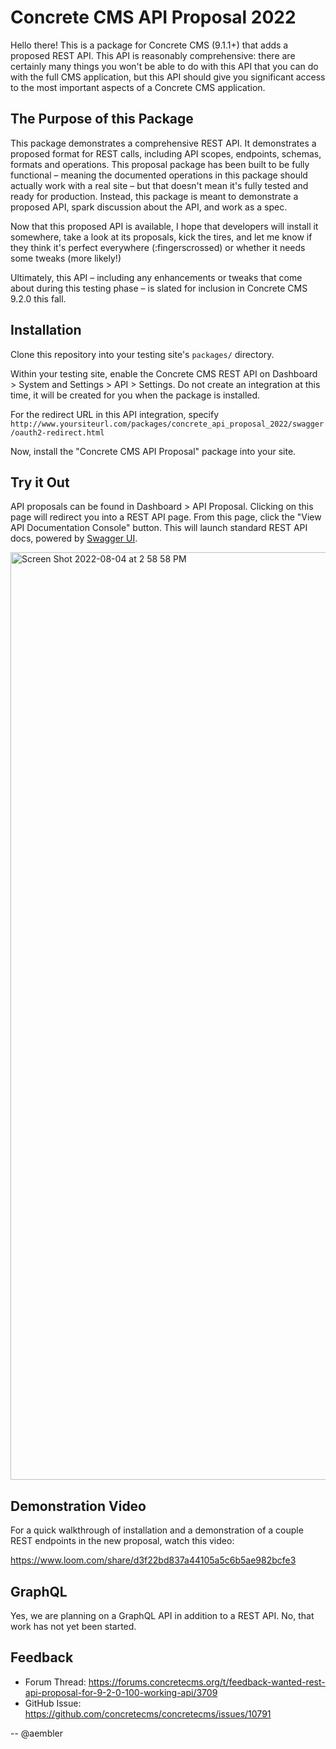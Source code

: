 # Concrete CMS API Proposal 2022

Hello there! This is a package for Concrete CMS (9.1.1+) that adds a proposed REST API. This API is reasonably comprehensive: there are certainly many things you won't be able to do with this API that you can do with the full CMS application, but this API should give you significant access to the most important aspects of a Concrete CMS application.

## The Purpose of this Package

This package demonstrates a comprehensive REST API. It demonstrates a proposed format for REST calls, including API scopes, endpoints, schemas, formats and operations. This proposal package has been built to be fully functional – meaning the documented operations in this package should actually work with a real site – but that doesn't mean it's fully tested and ready for production. Instead, this package is meant to demonstrate a proposed API, spark discussion about the API, and work as a spec.

Now that this proposed API is available, I hope that developers will install it somewhere, take a look at its proposals, kick the tires, and let me know if they think it's perfect everywhere (:fingerscrossed) or whether it needs some tweaks (more likely!)

Ultimately, this API – including any enhancements or tweaks that come about during this testing phase – is slated for inclusion in Concrete CMS 9.2.0 this fall.

## Installation

Clone this repository into your testing site's `packages/` directory.

Within your testing site, enable the Concrete CMS REST API on Dashboard > System and Settings > API > Settings. Do not create an integration at this time, it will be created for you when the package is installed.

For the redirect URL in this API integration, specify `http://www.yoursiteurl.com/packages/concrete_api_proposal_2022/swagger/oauth2-redirect.html`

Now, install the "Concrete CMS API Proposal" package into your site.

## Try it Out

API proposals can be found in Dashboard > API Proposal. Clicking on this page will redirect you into a REST API page. From this page, click the "View API Documentation Console" button. This will launch standard REST API docs, powered by [Swagger UI](https://swagger.io/tools/swagger-ui/).

<img width="1484" alt="Screen Shot 2022-08-04 at 2 58 58 PM" src="https://user-images.githubusercontent.com/527809/182960023-a31e1fe7-2f0c-4311-a44a-c7bfefb59dde.png">

## Demonstration Video

For a quick walkthrough of installation and a demonstration of a couple REST endpoints in the new proposal, watch this video:

https://www.loom.com/share/d3f22bd837a44105a5c6b5ae982bcfe3

## GraphQL

Yes, we are planning on a GraphQL API in addition to a REST API. No, that work has not yet been started. 

## Feedback

* Forum Thread: https://forums.concretecms.org/t/feedback-wanted-rest-api-proposal-for-9-2-0-100-working-api/3709
* GitHub Issue: https://github.com/concretecms/concretecms/issues/10791

--
@aembler
